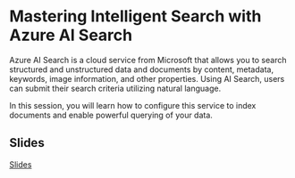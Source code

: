 # Mastering Intelligent Search with Azure AI Search

Azure AI Search is a cloud service from Microsoft that allows you to search structured and unstructured data and documents by content, metadata, keywords, image information, and other properties. Using AI Search, users can submit their search criteria utilizing natural language.

In this session, you will learn how to configure this service to index documents and enable powerful querying of your data.

## Slides

[Slides](https://1drv.ms/p/s!AsEkrMBA7Ehw1a9lQxtQiUvbsyM_tA?e=1HnOId)
